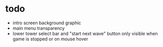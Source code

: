 # todo

- intro screen background graphic
- main menu transparency
- lower tower select bar and "start next wave" button only visible when game is stopped or on mouse hover

